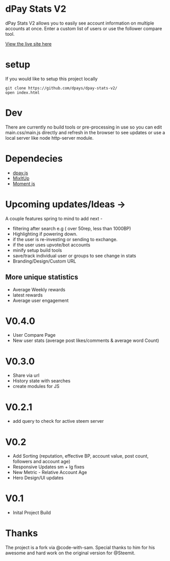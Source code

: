 # dPay Stats V2

dPay Stats V2 allows you to easily see account information on multiple accounts at once. Enter a custom list of users or use the follower compare tool.

[View the live site here](https://dpaystats.com)

# setup
If you would like to setup this project locally
```
git clone https://github.com/dpays/dpay-stats-v2/
open index.html
```

# Dev
There are currently no build tools or pre-processing in use so you can edit main.css/main.js directly and refresh in the browser to see updates or use a local server like node http-server module.

# Dependecies
- [dpay.js](https://github.com/dpays/dpayjs)
- [MixItUp](https://www.kunkalabs.com/mixitup/)
- [Moment js](https://momentjs.com)

# Upcoming updates/Ideas ->
A couple features spring to mind to add next -
- filtering after search e.g ( over 50rep, less than 1000BP)
- Highlighting if powering down.
- if the user is re-investing or sending to exchange.
- if the user uses upvote/bot accounts
- minify setup build tools
- save/track individual user or groups to see change in stats
- Branding/Design/Custom URL

## More unique statistics
- Average Weekly rewards
- latest rewards
- Average user engagement


# V0.4.0
- User Compare Page
- New user stats (average post likes/comments & average word Count)

# V0.3.0
- Share via url
- History state with searches
- create modules for JS

# V0.2.1
- add query to check for active steem server

# V0.2
- Add Sorting (reputation, effective BP, account value, post count, followers and account age)
- Responsive Updates sm + lg fixes
- New Metric - Relative Account Age
- Hero Design/UI updates

# V0.1
- Inital Project Build


# Thanks
The project is a fork via @code-with-sam. Special thanks to him for his awesome and hard work on the original version for @Steemit.
